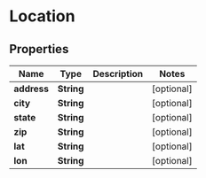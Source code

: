 
# Location

## Properties
Name | Type | Description | Notes
------------ | ------------- | ------------- | -------------
**address** | **String** |  |  [optional]
**city** | **String** |  |  [optional]
**state** | **String** |  |  [optional]
**zip** | **String** |  |  [optional]
**lat** | **String** |  |  [optional]
**lon** | **String** |  |  [optional]




